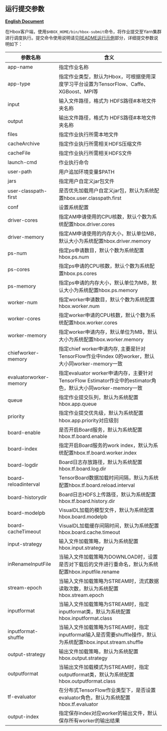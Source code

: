 ## 运行提交参数

[**English Document**](./submit.md)

在Hbox客户端，使用`$HBOX_HOME/bin/hbox-submit`命令，将作业提交至Yarn集群进行调度执行。提交命令使用说明请见[README运行示例](../README_CN.md)部分，详细提交参数说明如下：

参数名称 | 含义  
---------------- | ---------------  
app-name | 指定作业名称  
app-type | 指定作业类型，默认为Hbox，可根据使用深度学习平台设置为TensorFlow、Caffe、XGBoost、MPI等  
input | 输入文件路径，格式为 HDFS路径#本地文件夹名称  
output | 输出文件路径，格式为 HDFS路径#本地文件夹名称  
files | 指定作业执行所需本地文件
cacheArchive | 指定作业执行所需相关HDFS压缩文件  
cacheFile | 指定作业执行所需相关HDFS文件  
launch-cmd | 作业执行命令  
user-path | 用户追加环境变量$PATH  
jars | 指定用户自定义jar包文件  
user-classpath-first | 是否优先加载用户自定义jar包，默认为系统配置hbox.user.classpath.first  
conf | 设置系统配置  
driver-cores | 指定AM申请使用的CPU核数，默认个数为系统配置hbox.driver.cores
driver-memory | 指定AM申请使用的内存大小，默认单位MB，默认大小为系统配置hbox.driver.memory
ps-num | 指定ps申请数目，默认个数为系统配置hbox.ps.num  
ps-cores | 指定ps申请的CPU核数，默认个数为系统配置hbox.ps.cores  
ps-memory | 指定ps申请的内存大小，默认单位为MB，默认大小为系统配置hbox.ps.memory  
worker-num | 指定worker申请数目，默认个数为系统配置hbox.worker.num  
worker-cores | 指定worker申请的CPU核数，默认个数为系统配置hbox.worker.cores  
worker-memory | 指定worker申请内存，默认单位为MB，默认大小为系统配置hbox.worker.memory  
chiefworker-memory | 指定chief worker申请内存, 主要是针对TensorFlow作业中index 0的worker，默认大小同worker-memory一致  
evaluatorworker-memory | 指定evaluator worker申请内存，主要针对TensorFlow Estimator作业中的estimator角色，默认大小同worker-memory一致  
queue | 指定作业提交队列，默认为系统配置hbox.app.queue  
priority | 指定作业提交优先级，默认为系统配置hbox.app.priority对应级别  
board-enable | 是否开启Board服务，默认为系统配置hbox.tf.board.enable  
board-index | 指定开启Board服务的work index，默认为系统配置hbox.tf.board.worker.index  
board-logdir | Board日志存放路径，默认为系统配置hbox.tf.board.log.dir  
board-reloadinterval | TensorBoard数据加载时间间隔，默认为系统配置hbox.tf.board.reload.interval  
board-historydir | Board日志HDFS上传路径，默认为系统配置hbox.tf.board.history.dir  
board-modelpb | VisualDL加载的模型文件，默认为系统配置hbox.board.modelpb  
board-cacheTimeout | VisualDL加载缓存间隔时间，默认为系统配置hbox.board.cache.timeout  
input-strategy | 输入文件加载策略，默认为系统配置hbox.input.strategy  
inRenameInputFile | 当输入文件加载策略为DOWNLOAD时，设置是否对下载后的文件进行重命名，默认为系统配置hbox.inputfile.rename  
stream-epoch | 当输入文件加载策略为STREAM时，流式数据读取次数，默认为系统配置hbox.stream.epoch  
inputformat | 当输入文件加载策略为STREAM时，指定inputformat类，默认为系统配置hbox.inputformat.class  
inputformat-shuffle | 当输入文件加载策略为STREAM时，指定inputformat输入是否需要shuffle操作，默认为系统配置hbox.input.stream.shuffle  
output-strategy | 输出文件加载策略，默认为系统配置hbox.output.strategy  
outputformat | 当输出文件加载模式为STREAM时，指定outputformat类，默认为系统配置hbox.outputformat.class  
tf-evaluator | 在分布式TensorFlow作业类型下，是否设置evaluator角色，默认为系统配置hbox.tf.evaluator  
output-index | 指定保存index对应worker的输出文件，默认保存所有worker的输出结果  
